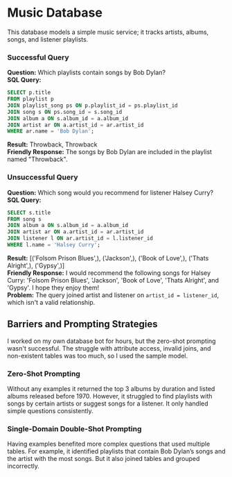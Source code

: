 
# Music Database

This database models a simple music service; it tracks artists, albums, songs, and listener playlists.

### Successful Query

**Question:** Which playlists contain songs by Bob Dylan?  
**SQL Query:**
```sql
SELECT p.title
FROM playlist p
JOIN playlist_song ps ON p.playlist_id = ps.playlist_id
JOIN song s ON ps.song_id = s.song_id
JOIN album a ON s.album_id = a.album_id
JOIN artist ar ON a.artist_id = ar.artist_id
WHERE ar.name = 'Bob Dylan';
```
**Result:** Throwback, Throwback  
**Friendly Response:** The songs by Bob Dylan are included in the playlist named "Throwback".

### Unsuccessful Query

**Question:** Which song would you recommend for listener Halsey Curry?  
**SQL Query:**
```sql
SELECT s.title
FROM song s 
JOIN album a ON s.album_id = a.album_id 
JOIN artist ar ON a.artist_id = ar.artist_id 
JOIN listener l ON ar.artist_id = l.listener_id 
WHERE l.name = 'Halsey Curry';
```
**Result:** [('Folsom Prison Blues',), ('Jackson',), ('Book of Love',), ('Thats Alright',), ('Gypsy',)]  
**Friendly Response:** I would recommend the following songs for Halsey Curry: 'Folsom Prison Blues', 'Jackson', 'Book of Love', 'Thats Alright', and 'Gypsy'. I hope they enjoy them!  
**Problem:** The query joined artist and listener on `artist_id = listener_id`, which isn't a valid relationship.

## Barriers and Prompting Strategies

I worked on my own database bot for hours, but the zero-shot prompting wasn't successful.
The struggle with attribute access, invalid joins, and non-existent tables was too much, so I used the sample model. 

### Zero-Shot Prompting

Without any examples it returned the top 3 albums by duration and listed albums released before 1970. 
However, it struggled to find playlists with songs by certain artists or suggest songs for a listener. 
It only handled simple questions consistently.

### Single-Domain Double-Shot Prompting

Having examples benefited more complex questions that used
multiple tables. For example, it identified playlists that contain Bob Dylan’s songs and the artist with the most songs. 
But it also joined tables and grouped incorrectly.
